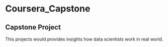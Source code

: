 # Coursera_Capstone
## Capstone Project
This projects would provides insights how data scientists work in real world.
